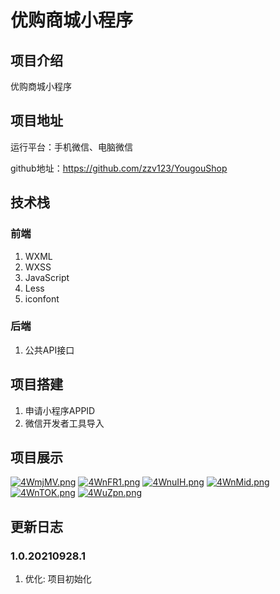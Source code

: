 # 优购商城小程序

## 项目介绍

优购商城小程序

## 项目地址

运行平台：手机微信、电脑微信

github地址：https://github.com/zzv123/YougouShop

## 技术栈

### 前端
1. WXML
2. WXSS
3. JavaScript
4. Less
5. iconfont
### 后端
1. 公共API接口

## 项目搭建
1. 申请小程序APPID
2. 微信开发者工具导入
## 项目展示
[![4WmjMV.png](https://z3.ax1x.com/2021/09/28/4WmjMV.png)](https://imgtu.com/i/4WmjMV)
[![4WnFR1.png](https://z3.ax1x.com/2021/09/28/4WnFR1.png)](https://imgtu.com/i/4WnFR1)
[![4WnuIH.png](https://z3.ax1x.com/2021/09/28/4WnuIH.png)](https://imgtu.com/i/4WnuIH)
[![4WnMid.png](https://z3.ax1x.com/2021/09/28/4WnMid.png)](https://imgtu.com/i/4WnMid)
[![4WnTOK.png](https://z3.ax1x.com/2021/09/28/4WnTOK.png)](https://imgtu.com/i/4WnTOK)
[![4WuZpn.png](https://z3.ax1x.com/2021/09/28/4WuZpn.png)](https://imgtu.com/i/4WuZpn)

## 更新日志
### 1.0.20210928.1
1. 优化: 项目初始化


